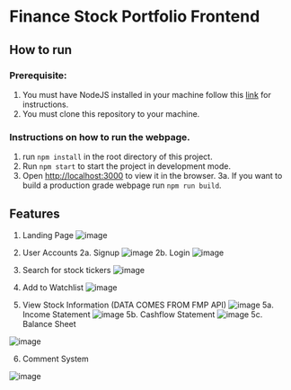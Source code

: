 # Finance Stock Portfolio Frontend

## How to run

### Prerequisite:
1. You must have NodeJS installed in your machine follow this [link](https://nodejs.org/en/learn/getting-started/how-to-install-nodejs) for instructions.
2. You must clone this repository to your machine.

### Instructions on how to run the webpage.
1. run `npm install` in the root directory of this project.
2. Run `npm start` to start the project in development mode.
3. Open [http://localhost:3000](http://localhost:3000) to view it in the browser.
3a. If you want to build a production grade webpage run `npm run build`.

## Features
1. Landing Page
![image](https://github.com/Photons3/finance-portfolio-frontend/assets/18119113/f4eb7e47-e584-4ce0-a462-08ae6f1677d6)

2. User Accounts
2a. Signup
![image](https://github.com/Photons3/finance-portfolio-frontend/assets/18119113/e5cd4cd4-a99f-4422-a0b1-60c820170f44)
2b. Login
![image](https://github.com/Photons3/finance-portfolio-frontend/assets/18119113/0ddfba3e-77f6-427d-8fc9-5bfcce5b6e98)

3. Search for stock tickers
![image](https://github.com/Photons3/finance-portfolio-frontend/assets/18119113/c4eed650-71c0-460d-86be-4f2c4c63f76b)

4. Add to Watchlist
![image](https://github.com/Photons3/finance-portfolio-frontend/assets/18119113/d39e4aa2-e5f7-47af-8f61-5b32645c3fa7)

5. View Stock Information (DATA COMES FROM FMP API)
![image](https://github.com/Photons3/finance-portfolio-frontend/assets/18119113/bb4dc178-24ac-4e25-9c52-68ef2f99c28e)
5a. Income Statement
![image](https://github.com/Photons3/finance-portfolio-frontend/assets/18119113/f491ad60-b156-4210-af0b-d4a1f6499b23)
5b. Cashflow Statement
![image](https://github.com/Photons3/finance-portfolio-frontend/assets/18119113/c3e8fa75-c3fd-455d-aee3-8c62f8119539)
5c. Balance Sheet

![image](https://github.com/Photons3/finance-portfolio-frontend/assets/18119113/c0c92700-917f-44bd-aa33-19c9986b1101)

6. Comment System

![image](https://github.com/Photons3/finance-portfolio-frontend/assets/18119113/79e0d971-68ec-4b60-a03d-012b0ccd0205)




